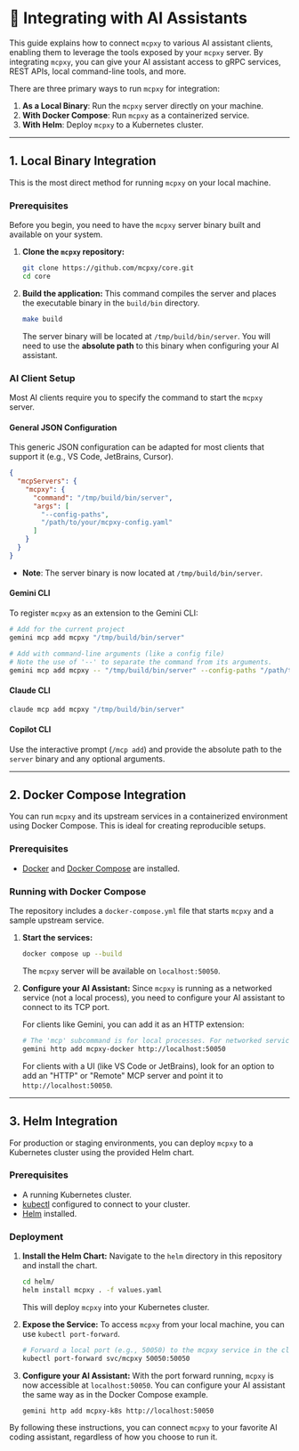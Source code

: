 # 🔌 Integrating with AI Assistants

This guide explains how to connect `mcpxy` to various AI assistant clients, enabling them to leverage the tools exposed by your `mcpxy` server. By integrating `mcpxy`, you can give your AI assistant access to gRPC services, REST APIs, local command-line tools, and more.

There are three primary ways to run `mcpxy` for integration:
1.  **As a Local Binary**: Run the `mcpxy` server directly on your machine.
2.  **With Docker Compose**: Run `mcpxy` as a containerized service.
3.  **With Helm**: Deploy `mcpxy` to a Kubernetes cluster.

---

## 1. Local Binary Integration

This is the most direct method for running `mcpxy` on your local machine.

### Prerequisites

Before you begin, you need to have the `mcpxy` server binary built and available on your system.

1.  **Clone the `mcpxy` repository:**
    ```bash
    git clone https://github.com/mcpxy/core.git
    cd core
    ```

2.  **Build the application:**
    This command compiles the server and places the executable binary in the `build/bin` directory.
    ```bash
    make build
    ```
    The server binary will be located at `/tmp/build/bin/server`. You will need to use the **absolute path** to this binary when configuring your AI assistant.

### AI Client Setup

Most AI clients require you to specify the command to start the `mcpxy` server.

#### General JSON Configuration

This generic JSON configuration can be adapted for most clients that support it (e.g., VS Code, JetBrains, Cursor).

```json
{
  "mcpServers": {
    "mcpxy": {
      "command": "/tmp/build/bin/server",
      "args": [
        "--config-paths",
        "/path/to/your/mcpxy-config.yaml"
      ]
    }
  }
}
```
*   **Note**: The server binary is now located at `/tmp/build/bin/server`.

#### Gemini CLI

To register `mcpxy` as an extension to the Gemini CLI:

```bash
# Add for the current project
gemini mcp add mcpxy "/tmp/build/bin/server"

# Add with command-line arguments (like a config file)
# Note the use of '--' to separate the command from its arguments.
gemini mcp add mcpxy -- "/tmp/build/bin/server" --config-paths "/path/to/your/mcpxy-config.yaml"
```

#### Claude CLI

```bash
claude mcp add mcpxy "/tmp/build/bin/server"
```

#### Copilot CLI

Use the interactive prompt (`/mcp add`) and provide the absolute path to the `server` binary and any optional arguments.

---

## 2. Docker Compose Integration

You can run `mcpxy` and its upstream services in a containerized environment using Docker Compose. This is ideal for creating reproducible setups.

### Prerequisites

- [Docker](https://docs.docker.com/get-docker/) and [Docker Compose](https://docs.docker.com/compose/install/) are installed.

### Running with Docker Compose

The repository includes a `docker-compose.yml` file that starts `mcpxy` and a sample upstream service.

1.  **Start the services:**
    ```bash
    docker compose up --build
    ```
    The `mcpxy` server will be available on `localhost:50050`.

2.  **Configure your AI Assistant:**
    Since `mcpxy` is running as a networked service (not a local process), you need to configure your AI assistant to connect to its TCP port.

    For clients like Gemini, you can add it as an HTTP extension:
    ```bash
    # The 'mcp' subcommand is for local processes. For networked services, use 'http'.
    gemini http add mcpxy-docker http://localhost:50050
    ```

    For clients with a UI (like VS Code or JetBrains), look for an option to add an "HTTP" or "Remote" MCP server and point it to `http://localhost:50050`.

---

## 3. Helm Integration

For production or staging environments, you can deploy `mcpxy` to a Kubernetes cluster using the provided Helm chart.

### Prerequisites

- A running Kubernetes cluster.
- [kubectl](https://kubernetes.io/docs/tasks/tools/install-kubectl/) configured to connect to your cluster.
- [Helm](https://helm.sh/docs/intro/install/) installed.

### Deployment

1.  **Install the Helm Chart:**
    Navigate to the `helm` directory in this repository and install the chart.
    ```bash
    cd helm/
    helm install mcpxy . -f values.yaml
    ```
    This will deploy `mcpxy` into your Kubernetes cluster.

2.  **Expose the Service:**
    To access `mcpxy` from your local machine, you can use `kubectl port-forward`.
    ```bash
    # Forward a local port (e.g., 50050) to the mcpxy service in the cluster
    kubectl port-forward svc/mcpxy 50050:50050
    ```

3.  **Configure your AI Assistant:**
    With the port forward running, `mcpxy` is now accessible at `localhost:50050`. You can configure your AI assistant the same way as in the Docker Compose example.

    ```bash
    gemini http add mcpxy-k8s http://localhost:50050
    ```

By following these instructions, you can connect `mcpxy` to your favorite AI coding assistant, regardless of how you choose to run it.